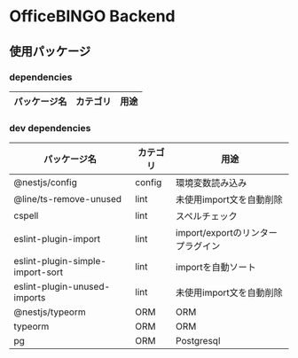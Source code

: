 # OfficeBINGO Backend

## 使用パッケージ

### dependencies

| パッケージ名 | カテゴリ | 用途 |
| ------------ | -------- | ---- |

### dev dependencies

| パッケージ名                     | カテゴリ | 用途                              |
| -------------------------------- | -------- | --------------------------------- |
| @nestjs/config                   | config   | 環境変数読み込み                  |
| @line/ts-remove-unused           | lint     | 未使用import文を自動削除          |
| cspell                           | lint     | スペルチェック                    |
| eslint-plugin-import             | lint     | import/exportのリンタープラグイン |
| eslint-plugin-simple-import-sort | lint     | importを自動ソート                |
| eslint-plugin-unused-imports     | lint     | 未使用import文を自動削除          |
| @nestjs/typeorm                  | ORM      | ORM                               |
| typeorm                          | ORM      | ORM                               |
| pg                               | ORM      | Postgresql                        |
